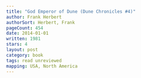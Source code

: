 ```yaml
---
title: "God Emperor of Dune (Dune Chronicles #4)"
author: Frank Herbert
authorSort: Herbert, Frank
pageCount: 454
date: 2014-01-01
written: 1981
stars: 4
layout: post
category: book
tags: read unreviewed
mapping: USA, North America
---
```

